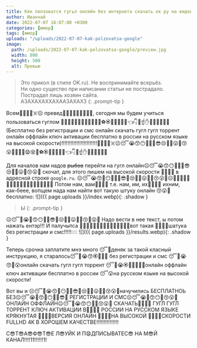 ```yaml
---
title: Кяк ползоватся гугьл онляйн без интернета скачать ок ру на видовс десёть!1!!
author: Иванчай
date: 2022-07-07 16:07:00 +0300
categories: [юмор]
tags: [юмор]
uploads: "/uploads/2022-07-07-kak-polzovatsa-google"
image:
  path: /uploads/2022-07-07-kak-polzovatsa-google/preview.jpg
  width: 800
  height: 500
  alt: Превью
---
```


> Это прикол (в стиле OK.ru). Не воспринимайте всерьёз.  
  Ни одно существо при написании статьи не пострадало. Пострадал лишь хозяин сайта.  
  АЗАХАХАХХАХААЗАХАХЗ
{: .prompt-tip }

Всем💪💁‍♀️😒☠️☹️ превед💪😭😙😶🤭💪😬🤬😡, сегодня мы будем учиться пользоваться гуглом 💪💁‍♀️😒😚😮🤭🌲💨😧😵🍎⚽️🏵🎫❌🆘😣🤜👈👇😪☝️✋🤚👋💪😬🤬😡(Бесплатно без регистрации и смс онлайн скачать гугл гугл торрент онлайн оффлайн ключ активации бесплатно в россии на русском языке на высокой скорости)!!!!!!!!!!!!!!!!!!!!!!!!💪💁‍♀️😒☠️☹️😴😭😙😶🤭🐼🐳😎😒🙄🐾😛🤪😚😮🤭🤭🌲💨😧😵🍎⚽️🏵🎫❌🆘😣🤜👈👇😪☝️✋🤚👋💪😬🤬😡

Для началов нам надов ~~рыбов~~ перейти на гугл онлайн☹️😴😭😙😶🤭🐼🐳😎😒🙄🐾😛🤪😚😮🤭 скочат, для этого пишем на высокой скорости 💨😧🤪😵 в адресной строке `google.ru`.
☹️😴😭😙🎄😶🤭🐼🐳😎🎄😒🙄🐾😛🤪🎄😚😮🤭☹️🎄😴😭😙😶🤭🎄🐼🐳😎😒🙄🐾😛🤪😚🎄😮🤭
Потом нам, вам💨😧🤪😵 т.е. нам, им, их💨😧🤪😵 ихним, как-беее, вопщем нада нам найти вот такую штуку онлайн 😚😮🤭бесплатно:
![]({{ page.uploads }}/index.webp){: .shadow }

> Ы
{: .prompt-tip }

☹️😴🎄😭🎄😙😶🎄🤭😎🎄😒🙄🎄😛🎄🤪😚🎄😮🤭
Надо вести в нее текст, ы потом нажать ентэр!!!
И палучытса 💨😧🤪😵❌💨😧❌🤪😵💨❌😧🤪😵вот такая 💨😧🤪😵шатука без регистрации и смс!!!!!::::
![]({{ page.uploads }}/results.webp){: .shadow }

Теперь срочна заплатите мнэ много 😴🎄деняк за такой класный инструкцию, я старалось😴🎄😭😙🏵🤪😚😮 без регистрации и смс 😴🎄😭😙❌😮онлайн скачать гугл гугл торрент 😴🎄😭🏵🎫❌🤪😚😮онлайн оффлайн ключ активации бесплатно в россии 😴😮на русском языке на высокой скорости!

Вот вы и ☹️😴🎄😭😙🎄😶🤭🎄😎🎄😒🙄🎄😛🤪🎄😚😮🤭начучились БЕСПЛАТНОЬ БЕЗ☹️😴😭🎄😙🎄😶🤭🎄😎🤭 РЕГИСТРАЦИИ И СМС☹️😴😭🎄😙😶🤪😚😮🤭 ОНЛАЙН ОФФЛАЙН☹️😴🎄😭😙😶🎄🤪😚😮🤭 СКАЧАТЬ💨😧🤪😵 ГУГЛ ГУГЛ ТОРРЕНТ КЛЮЧ АКТИВАЦИИ В💨😧🤪😵 РОССИИ НА РУССКОМ ЯЗЫКЕ КРЯКНУТАЯ 💨😧🤪😵ВЕРСИЯ ОНЛАЙН 💨😧🤪😵НА ВЫСОКОЙ 💨😧🤪😵СКОРОСТИ FULLHD 4K В ХОРОШЕМ КАЧЕСТВЕ!!!!!!!!!!!!!!!

С😎Т😎А😎Ф😎Т😎Е Л😎УЙК И П😧ДПИСЫВАТЕС😎 НА М😎Й КАНАЛ!!!!11!!!!!!1!
